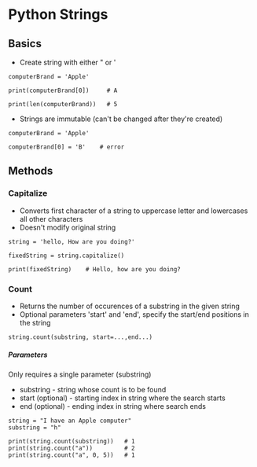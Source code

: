 # Python Strings

## Basics

* Create string with either " or '

```
computerBrand = 'Apple'

print(computerBrand[0])     # A

print(len(computerBrand))   # 5

```

* Strings are immutable (can't be changed after they're created)

```
computerBrand = 'Apple'

computerBrand[0] = 'B'    # error
```

## Methods

### Capitalize

* Converts first character of a string to uppercase letter and lowercases all other characters
* Doesn't modify original string

```
string = 'hello, How are you doing?'

fixedString = string.capitalize()

print(fixedString)    # Hello, how are you doing?

```


### Count

* Returns the number of occurences of a substring in the given string
* Optional parameters 'start' and 'end', specify the start/end positions in the string

```
string.count(substring, start=...,end...)
```

##### Parameters
Only requires a single parameter (substring)

* substring - string whose count is to be found
* start (optional) - starting index in string where the search starts
* end (optional) - ending index in string where search ends

```
string = "I have an Apple computer"
substring = "h"

print(string.count(substring))   # 1
print(string.count("a"))         # 2
print(string.count("a", 0, 5))   # 1
```



